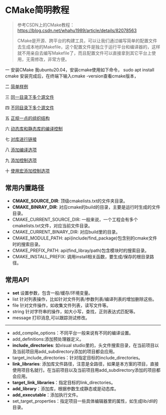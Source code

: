 # CMake简明教程

> 参考CSDN上的CMake教程：https://blog.csdn.net/whahu1989/article/details/82078563
>
> CMake是开源、跨平台的构建工具，可以让我们通过编写简单的配置文件去生成本地的Makefile，这个配置文件是独立于运行平台和编译器的，这样就不用亲自去编写Makefile了，而且配置文件可以直接拿到其它平台上使用，无需修改，非常方便。

一 安装CMake
我ubuntu20.04，安装cmake使用如下命令，
sudo apt install cmake
安装完成后，在终端下输入cmake -version查看cmake版本，

二 [简单样例](./01-简单样例)

三 [同一目录下多个源文件](./02-同一目录下多个源文件)

四 [不同目录下多个源文件](./03-不同目录下多个源文件)

五 [正规一点的组织结构](./04-正规一点的组织结构)

六 [动态库和静态库的编译控制](./05-动态库和静态库的编译控制)

七 [对库进行链接](./06-对库进行链接)


八 [添加编译选项](./07-添加编译选项)

九 [添加控制选项](./08-添加控制选项)

十 [使用宏添加控制选项](./09-使用宏添加控制选项)

## 常用内置路径

- **CMAKE_SOURCE_DIR**: 顶级cmakelists.txt的文件夹目录。
- **CMAKE_BINRAY_DIR**: 对应cmake的build的目录，主要是运行时生成的文件目录。
- CMAKE_CURRENT_SOURCE_DIR: 一般来说，一个工程会有多个cmakelists.txt文件，对应当前文件目录。
- CMAKE_CURRENT_BINARY_DIR: 对应build里的目录。
- CMAKE_MODULE_PATH: api(include/find_package)包含别的cmake文件时的搜索目录。
- CMAKE_PREFIX_PATH: api(find_libray/path)包含模块时的搜索目录。
- CMAKE_INSTALL_PREFIX: 调用install相关函数，要生成/保存的根目录路径。

## 常用API

- **set** 设置参数，包含一般/缓存/环境变量。
- list 针对列表操作，比如针对文件列表/参数列表/编译列表的增加删除这些。
- file 针对文件操作，如收集文件列表，读写文件等。
- string 针对字符串的操作，如大小写，查找，正则表达式匹配等。
- message 打印消息,可以跟踪测试修改。

------

- add_compile_options：不同平台一般来说有不同的编译设置。
- add_definitions:添加预处理器定义。
- **include_directories**: 如visual studio里的，头文件搜索目录，在当前项目以及当前项目用add_subdirectory添加的项目都会应用。
- target_include_directories：针对指定目标的include_directories。
- **link_libraries**: 添加库文件路径，注意是全路径，如果是本方案的项目，直接使用项目名就行。在当前项目以及当前项目用add_subdirectory添加的项目都会应用。
- **target_link_libraries**：指定目标的link_directories。
- **add_library**：添加库，根据参数生成静态或是动态库。
- **add_executable**：添加执行文件。
- set_target_properties：指定项目一些具体编辑器里的属性，如生成lib/dll的目录。

